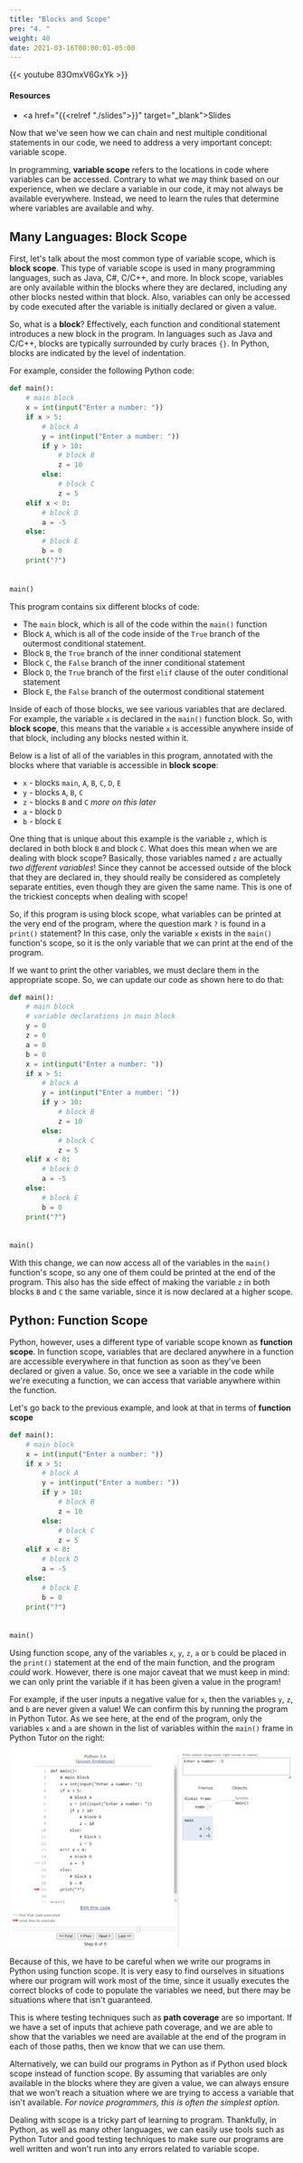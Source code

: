 ```yaml
---
title: "Blocks and Scope"
pre: "4. "
weight: 40
date: 2021-03-16T00:00:01-05:00
---
```


{{< youtube 83OmxV6GxYk >}}

#### Resources

* <a href="{{<relref "./slides">}}" target="_blank">Slides</a>

Now that we've seen how we can chain and nest multiple conditional statements in our code, we need to address a very important concept: variable scope.

In programming, **variable scope** refers to the locations in code where variables can be accessed. Contrary to what we may think based on our experience, when we declare a variable in our code, it may not always be available everywhere. Instead, we need to learn the rules that determine where variables are available and why. 

## Many Languages: Block Scope

First, let's talk about the most common type of variable scope, which is **block scope**. This type of variable scope is used in many programming languages, such as Java, C#, C/C++, and more. In block scope, variables are only available within the blocks where they are declared, including any other blocks nested within that block. Also, variables can only be accessed by code executed after the variable is initially declared or given a value. 

So, what is a **block**? Effectively, each function and conditional statement introduces a new block in the program. In languages such as Java and C/C++, blocks are typically surrounded by curly braces `{}`. In Python, blocks are indicated by the level of indentation. 

For example, consider the following Python code:

```python
def main():
    # main block
    x = int(input("Enter a number: "))
    if x > 5:
        # block A
        y = int(input("Enter a number: "))
        if y > 10: 
            # block B
            z = 10
        else:
            # block C
            z = 5
    elif x < 0:
        # block D
        a = -5
    else:
        # block E
        b = 0
    print("?")


main()
```

This program contains six different blocks of code:
* The `main` block, which is all of the code within the `main()` function
* Block `A`, which is all of the code inside of the `True` branch of the outermost conditional statement.
* Block `B`, the `True` branch of the inner conditional statement
* Block `C`, the `False` branch of the inner conditional statement
* Block `D`, the `True` branch of the first `elif` clause of the outer conditional statement
* Block `E`, the `False` branch of the outermost conditional statement

Inside of each of those blocks, we see various variables that are declared. For example, the variable `x` is declared in the `main()` function block. So, with **block scope**, this means that the variable `x` is accessible anywhere inside of that block, including any blocks nested within it.

Below is a list of all of the variables in this program, annotated with the blocks where that variable is accessible in **block scope**:

* `x` - blocks `main`, `A`, `B`, `C`, `D`, `E`
* `y` - blocks `A`, `B`, `C`
* `z` - blocks `B` and `C` _more on this later_
* `a` - block `D`
* `b` - block `E`

One thing that is unique about this example is the variable `z`, which is declared in both block `B` and block `C`. What does this mean when we are dealing with block scope? Basically, those variables named `z` are actually _two different variables_! Since they cannot be accessed outside of the block that they are declared in, they should really be considered as completely separate entities, even though they are given the same name. This is one of the trickiest concepts when dealing with scope! 

So, if this program is using block scope, what variables can be printed at the very end of the program, where the question mark `?` is found in a `print()` statement? In this case, only the variable `x` exists in the `main()` function's scope, so it is the only variable that we can print at the end of the program. 

If we want to print the other variables, we must declare them in the appropriate scope. So, we can update our code as shown here to do that:

```python
def main():
    # main block
    # variable declarations in main block
    y = 0
    z = 0
    a = 0
    b = 0
    x = int(input("Enter a number: "))
    if x > 5:
        # block A
        y = int(input("Enter a number: "))
        if y > 10: 
            # block B
            z = 10
        else:
            # block C
            z = 5
    elif x < 0:
        # block D
        a = -5
    else:
        # block E
        b = 0
    print("?")


main()
```

With this change, we can now access all of the variables in the `main()` function's scope, so any one of them could be printed at the end of the program. This also has the side effect of making the variable `z` in both blocks `B` and `C` the same variable, since it is now declared at a higher scope.

## Python: Function Scope

Python, however, uses a different type of variable scope known as **function scope**. In function scope, variables that are declared anywhere in a function are accessible everywhere in that function as soon as they've been declared or given a value. So, once we see a variable in the code while we're executing a function, we can access that variable anywhere within the function. 

Let's go back to the previous example, and look at that in terms of **function scope**

```python
def main():
    # main block
    x = int(input("Enter a number: "))
    if x > 5:
        # block A
        y = int(input("Enter a number: "))
        if y > 10: 
            # block B
            z = 10
        else:
            # block C
            z = 5
    elif x < 0:
        # block D
        a = -5
    else:
        # block E
        b = 0
    print("?")


main()
```

Using function scope, any of the variables `x`, `y`, `z`, `a` or `b` could be placed in the `print()` statement at the end of the main function, and the program _could_ work. However, there is one major caveat that we must keep in mind: we can only print the variable if it has been given a value in the program!

For example, if the user inputs a negative value for `x`, then the variables `y`, `z`, and `b` are never given a value! We can confirm this by running the program in Python Tutor. As we see here, at the end of the program, only the variables `x` and `a` are shown in the list of variables within the `main()` frame in Python Tutor on the right:

![Python Tutor](/images/lab9/tutor.png)

Because of this, we have to be careful when we write our programs in Python using function scope. It is very easy to find ourselves in situations where our program will work most of the time, since it usually executes the correct blocks of code to populate the variables we need, but there may be situations where that isn't guaranteed. 

This is where testing techniques such as **path coverage** are so important. If we have a set of inputs that achieve path coverage, and we are able to show that the variables we need are available at the end of the program in each of those paths, then we know that we can use them.

Alternatively, we can build our programs in Python as if Python used block scope instead of function scope. By assuming that variables are only available in the blocks where they are given a value, we can always ensure that we won't reach a situation where we are trying to access a variable that isn't available. _For novice programmers, this is often the simplest option._

Dealing with scope is a tricky part of learning to program. Thankfully, in Python, as well as many other languages, we can easily use tools such as Python Tutor and good testing techniques to make sure our programs are well written and won't run into any errors related to variable scope. 